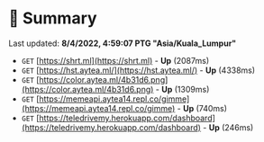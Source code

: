 # 📖 Summary
Last updated: **8/4/2022, 4:59:07 PTG "Asia/Kuala_Lumpur"**

- `GET` [https://shrt.ml](https://shrt.ml) - **Up** (2087ms)
- `GET` [https://hst.aytea.ml/](https://hst.aytea.ml/) - **Up** (4338ms)
- `GET` [https://color.aytea.ml/4b31d6.png](https://color.aytea.ml/4b31d6.png) - **Up** (1309ms)
- `GET` [https://memeapi.aytea14.repl.co/gimme](https://memeapi.aytea14.repl.co/gimme) - **Up** (740ms)
- `GET` [https://teledrivemy.herokuapp.com/dashboard](https://teledrivemy.herokuapp.com/dashboard) - **Up** (246ms)
